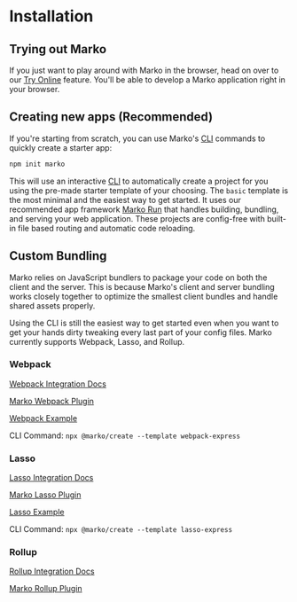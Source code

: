 # Installation

## Trying out Marko

If you just want to play around with Marko in the browser, head on over to our [Try Online](https://markojs.com/try-online) feature. You'll be able to develop a Marko application right in your browser.

## Creating new apps (Recommended)

If you're starting from scratch, you can use Marko's [CLI](https://github.com/marko-js/cli) commands to quickly create a starter app:

```bash
npm init marko
```

This will use an interactive [CLI](https://github.com/marko-js/cli) to automatically create a project for you using the pre-made starter template of your choosing. The `basic` template is the most minimal and the easiest way to get started. It uses our recommended app framework [Marko Run](https://github.com/marko-js/run) that handles building, bundling, and serving your web application. These projects are config-free with built-in file based routing and automatic code reloading.

## Custom Bundling

Marko relies on JavaScript bundlers to package your code on both the client and the server. This is because Marko's client and server bundling works closely together to optimize the smallest client bundles and handle shared assets properly.

Using the CLI is still the easiest way to get started even when you want to get your hands dirty tweaking every last part of your config files. Marko currently supports Webpack, Lasso, and Rollup.

### Webpack

[Webpack Integration Docs](https://markojs.com/docs/webpack/)

[Marko Webpack Plugin](https://github.com/marko-js/webpack)

[Webpack Example](https://github.com/marko-js/examples/tree/master/examples/webpack-express)

CLI Command: `npx @marko/create --template webpack-express`

### Lasso

[Lasso Integration Docs](https://markojs.com/docs/lasso/)

[Marko Lasso Plugin](https://github.com/lasso-js/lasso-marko)

[Lasso Example](https://github.com/marko-js/examples/tree/master/examples/lasso-express)

CLI Command: `npx @marko/create --template lasso-express`

### Rollup

[Rollup Integration Docs](https://markojs.com/docs/rollup/)

[Marko Rollup Plugin](https://github.com/marko-js/rollup)

<!-- [Rollup Example](https://github.com/marko-js/examples/tree/master/examples/rollup)

CLI Command: `npx @marko/create --template rollup` -->
